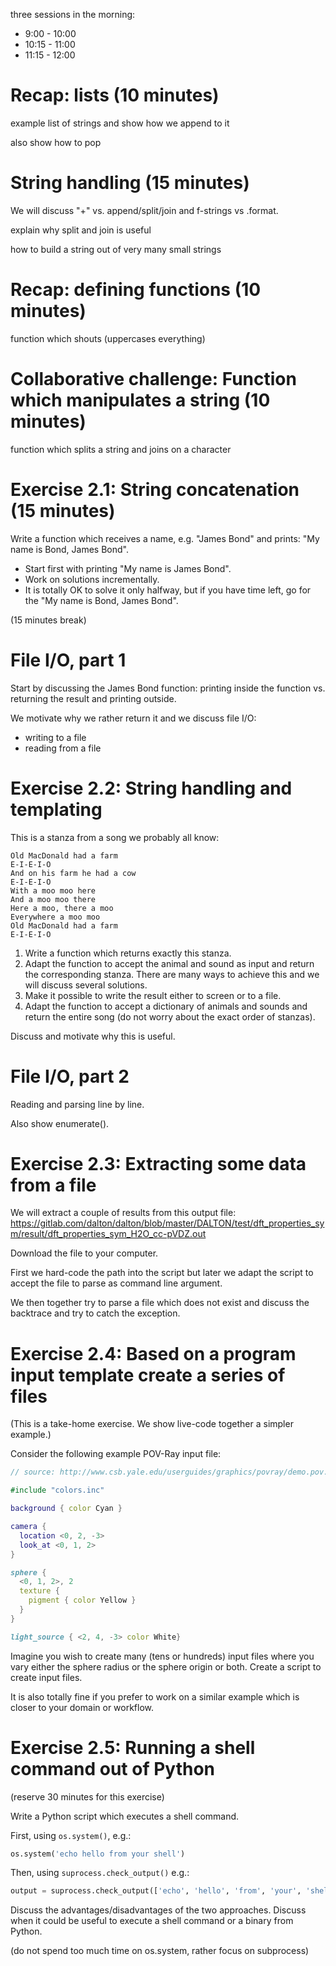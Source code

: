 three sessions in the morning:

- 9:00 - 10:00
- 10:15 - 11:00
- 11:15 - 12:00


# Recap: lists (10 minutes)

example list of strings and show how we append to it

also show how to pop


# String handling (15 minutes)

We will discuss "+" vs. append/split/join and f-strings vs .format.

explain why split and join is useful

how to build a string out of very many small strings


# Recap: defining functions (10 minutes)

function which shouts (uppercases everything)


# Collaborative challenge: Function which manipulates a string (10 minutes)

function which splits a string and joins on a character


# Exercise 2.1: String concatenation (15 minutes)

Write a function which receives a name, e.g. "James Bond" and prints: "My name is Bond, James Bond".

- Start first with printing "My name is James Bond".
- Work on solutions incrementally.
- It is totally OK to solve it only halfway, but if you have time left,
  go for the "My name is Bond, James Bond".

(15 minutes break)


# File I/O, part 1

Start by discussing the James Bond function: printing inside the function vs. returning the result
and printing outside.

We motivate why we rather return it and we discuss file I/O:

- writing to a file
- reading from a file


# Exercise 2.2: String handling and templating

This is a stanza from a song we probably all know:
```
Old MacDonald had a farm
E-I-E-I-O
And on his farm he had a cow
E-I-E-I-O
With a moo moo here
And a moo moo there
Here a moo, there a moo
Everywhere a moo moo
Old MacDonald had a farm
E-I-E-I-O
```

1. Write a function which returns exactly this stanza.
2. Adapt the function to accept the animal and sound as input and return the corresponding stanza. There are many ways to achieve this and we will discuss several solutions.
3. Make it possible to write the result either to screen or to a file.
4. Adapt the function to accept a dictionary of animals and sounds and return the entire song (do not worry about the exact order of stanzas).

Discuss and motivate why this is useful.


# File I/O, part 2

Reading and parsing line by line.

Also show enumerate().


# Exercise 2.3: Extracting some data from a file

We will extract a couple of results from this output file: https://gitlab.com/dalton/dalton/blob/master/DALTON/test/dft_properties_sym/result/dft_properties_sym_H2O_cc-pVDZ.out

Download the file to your computer.

First we hard-code the path into the script but later we adapt the script to accept the file to parse as command line argument.

We then together try to parse a file which does not exist and discuss the backtrace and try to catch the exception.


# Exercise 2.4: Based on a program input template create a series of files

(This is a take-home exercise. We show live-code together a simpler example.)

Consider the following example POV-Ray input file:

```povray
// source: http://www.csb.yale.edu/userguides/graphics/povray/demo.pov.html

#include "colors.inc"

background { color Cyan }

camera {
  location <0, 2, -3>
  look_at <0, 1, 2>
}

sphere {
  <0, 1, 2>, 2
  texture {
    pigment { color Yellow }
  }
}

light_source { <2, 4, -3> color White}
```

Imagine you wish to create many (tens or hundreds) input files where you vary
either the sphere radius or the sphere origin or both. Create a script to
create input files.

It is also totally fine if you prefer to work on a similar example which is closer
to your domain or workflow.


# Exercise 2.5: Running a shell command out of Python

(reserve 30 minutes for this exercise)

Write a Python script which executes a shell command.

First, using `os.system()`, e.g.:

```python
os.system('echo hello from your shell')
```

Then, using `suprocess.check_output()` e.g.:

```python
output = suprocess.check_output(['echo', 'hello', 'from', 'your', 'shell'])
```

Discuss the advantages/disadvantages of the two approaches. Discuss when it could be useful
to execute a shell command or a binary from Python.

(do not spend too much time on os.system, rather focus on subprocess)

